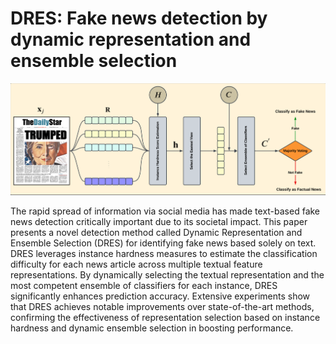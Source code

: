 # DRES: Fake news detection by dynamic representation and ensemble selection
![DMES Overview](Images/Model.png)

The rapid spread of information via social media has made text-based fake news detection critically important due to its societal impact. This paper presents a novel detection method called Dynamic Representation and Ensemble Selection (DRES) for identifying fake news based solely on text. DRES leverages instance hardness measures to estimate the classification difficulty for each news article across multiple textual feature representations. By dynamically selecting the textual representation and the most competent ensemble of classifiers for each instance, DRES significantly enhances prediction accuracy. Extensive experiments show that DRES achieves notable improvements over state-of-the-art methods, confirming the effectiveness of representation selection based on instance hardness and dynamic ensemble selection in boosting performance.
